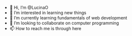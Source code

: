 - 👋 Hi, I’m @LucinaO
- 👀 I’m interested in learning new things
- 🌱 I’m currently learning fundamentals of web development
- 💞️ I’m looking to collaborate on computer programming
- 📫 How to reach me is through here

<!---
LucinaO/LucinaO is a ✨ special ✨ repository because its `README.md` (this file) appears on your GitHub profile.
You can click the Preview link to take a look at your changes.
--->
